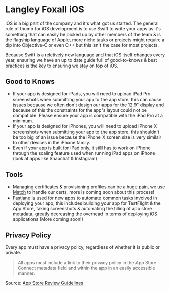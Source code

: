# Langley Foxall iOS

iOS is a big part of the company and it's what got us started. The general rule of thumb for iOS development is to use Swift to write your apps as it's something that can easily be picked up by other members of the team & is the flagship language of Apple, more niche tasks or projects might require a dip into Objective-C or even C++ but this isn't the case for most projects.

Because Swift is a reletively new language and that iOS itself changes every year, ensuring we have an up to date guide full of good-to-knows & best practices is the key to ensuring we stay on top of iOS.

## Good to Knows
- If your app is designed for iPads, you will need to upload iPad Pro screenshots when submitting your app to the app store, this can cause issues because we often don't design our apps for the 12.9" display and because of this the constraints for the app's layout could not be compatible. Please ensure your app is compatible with the iPad Pro at a minimum.
- If your app is designed for iPhones, you will need to upload iPhone X screenshots when submitting your app to the app store, this shouldn't be too big of an issue because the iPhone X screen size is very similair to other devices in the iPhone family.
- Even if your app is built for iPad only, it still has to work on iPhone through the scaling feature used when running iPad apps on iPhone (look at apps like Snapchat & Instagram)

## Tools
- Managing certificates & provisioning profiles can be a huge pain, we use [Match](https://docs.fastlane.tools/actions/match/) to handle our certs, more is coming soon about this process!
- [Fastlane](https://fastlane.tools/) is used for new apps to automate common tasks involved in deploying your app, this includes building your app for TestFlight & the App Store, taking screenshots & automating the filling of app store metadata, greatly decreasing the overhead in terms of deploying iOS applications (More coming soon!)

## Privacy Policy

Every app must have a privacy policy, regardless of whether it is public or private.

> All apps must include a link to their privacy policy in the App Store Connect metadata field and within the app in an easily accessible manner.

Source: [App Store Review Guidelines](https://developer.apple.com/app-store/review/guidelines/#privacy)
